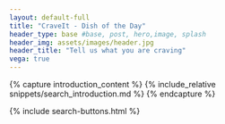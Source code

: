 ```yaml
---
layout: default-full
title: "CraveIt - Dish of the Day"
header_type: base #base, post, hero,image, splash
header_img: assets/images/header.jpg
header_title: "Tell us what you are craving"
vega: true
---
```


[//]: # (Introduction section)
{% capture introduction_content %}
    {% include_relative snippets/search_introduction.md %}
{% endcapture %}



{% include search-buttons.html  %}
